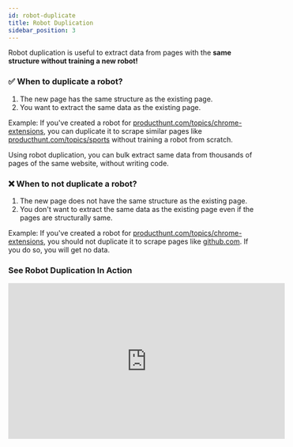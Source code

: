 ```yaml
---
id: robot-duplicate
title: Robot Duplication
sidebar_position: 3
---
```


Robot duplication is useful to extract data from pages with the <b>same structure without training a new robot!</b>

### ✅ When to duplicate a robot?
1. The new page has the same structure as the existing page.
2. You want to extract the same data as the existing page.

Example: If you've created a robot for <a href="https://www.producthunt.com/topics/chrome-extensions">producthunt.com/topics/chrome-extensions</a>, you can duplicate it to scrape similar pages like <a href="https://www.producthunt.com/topics/sports">producthunt.com/topics/sports</a> without training a robot from scratch.

Using robot duplication, you can bulk extract same data from thousands of pages of the same website, without writing code.

### ❌ When to not duplicate a robot?
1. The new page does not have the same structure as the existing page.
2. You don't want to extract the same data as the existing page even if the pages are structurally same.

Example: If you've created a robot for <a href="https://www.producthunt.com/topics/chrome-extensions">producthunt.com/topics/chrome-extensions</a>, you should not duplicate it to scrape pages like <a href="https://github.com">github.com</a>.
If you do so, you will get no data.

### See Robot Duplication In Action
<iframe width="560" height="315" src="https://www.youtube.com/embed/fdW8VPcAsN8?si=wqynEzmy9IbOsciG" title="YouTube video player" frameborder="0" allow="accelerometer; autoplay; clipboard-write; encrypted-media; gyroscope; picture-in-picture; web-share" referrerpolicy="strict-origin-when-cross-origin" allowfullscreen></iframe>